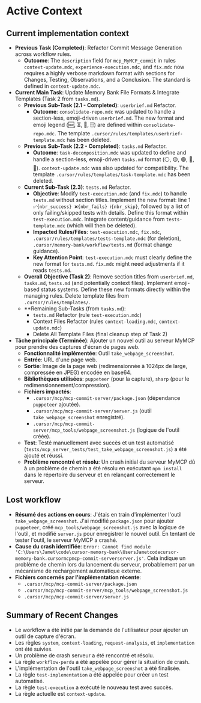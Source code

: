 # Active Context

## Current implementation context
- **Previous Task (Completed)**: Refactor Commit Message Generation across workflow rules.
    - **Outcome**: The `description` field for `mcp_MyMCP_commit` in rules `context-update.mdc`, `experience-execution.mdc`, and `fix.mdc` now requires a highly verbose markdown format with sections for Changes, Testing, Observations, and a Conclusion. The standard is defined in `context-update.mdc`.
- **Current Main Task**: Update Memory Bank File Formats & Integrate Templates (Task 2 from `tasks.md`).
    - **Previous Sub-Task (2.1 - Completed)**: `userbrief.md` Refactor.
        -   **Outcome**: `consolidate-repo.mdc` was updated to handle a section-less, emoji-driven `userbrief.md`. The new format and emoji legend (🆕, ⏳, 📌, 🗄️) are defined within `consolidate-repo.mdc`. The template `.cursor/rules/templates/userbrief-template.mdc` has been deleted.
    - **Previous Sub-Task (2.2 - Completed)**: `tasks.md` Refactor.
        -   **Outcome**: `task-decomposition.mdc` was updated to define and handle a section-less, emoji-driven `tasks.md` format (⚪️, 🟡, 🟢, 🔴, 🔵). `context-update.mdc` was also updated for compatibility. The template `.cursor/rules/templates/task-template.mdc` has been deleted.
    - **Current Sub-Task (2.3)**: `tests.md` Refactor.
        -   **Objective**: Modify `test-execution.mdc` (and `fix.mdc`) to handle `tests.md` without section titles. Implement the new format: line 1 `✅{nbr_success} ❌{nbr_fails} ℹ️{nbr_skip}`, followed by a list of only failing/skipped tests with details. Define this format within `test-execution.mdc`. Integrate content/guidance from `tests-template.mdc` (which will then be deleted).
        -   **Impacted Rules/Files**: `test-execution.mdc`, `fix.mdc`, `.cursor/rules/templates/tests-template.mdc` (for deletion), `.cursor/memory-bank/workflow/tests.md` (format change guidance).
        -   **Key Attention Point**: `test-execution.mdc` must clearly define the new format for `tests.md`. `fix.mdc` might need adjustments if it reads `tests.md`.
    - **Overall Objective (Task 2)**: Remove section titles from `userbrief.md`, `tasks.md`, `tests.md` (and potentially context files). Implement emoji-based status systems. Define these new formats directly within the managing rules. Delete template files from `.cursor/rules/templates/`.
    - **Remaining Sub-Tasks (from `tasks.md`):
        *   `tests.md` Refactor (rule `test-execution.mdc`)
        *   Context Files Refactor (rules `context-loading.mdc`, `context-update.mdc`)
        *   Delete All Template Files (final cleanup step of Task 2)
- **Tâche principale (Terminée)**: Ajouter un nouvel outil au serveur MyMCP pour prendre des captures d'écran de pages web.
    - **Fonctionnalité implémentée**: Outil `take_webpage_screenshot`.
    - **Entrée**: URL d'une page web.
    - **Sortie**: Image de la page web (redimensionnée à 1024px de large, compressée en JPEG) encodée en base64.
    - **Bibliothèques utilisées**: `puppeteer` (pour la capture), `sharp` (pour le redimensionnement/compression).
    - **Fichiers impactés**:
        - `.cursor/mcp/mcp-commit-server/package.json` (dépendance `puppeteer` ajoutée).
        - `.cursor/mcp/mcp-commit-server/server.js` (outil `take_webpage_screenshot` enregistré).
        - `.cursor/mcp/mcp-commit-server/mcp_tools/webpage_screenshot.js` (logique de l'outil créée).
    - **Test**: Testé manuellement avec succès et un test automatisé (`tests/mcp_server_tests/test_take_webpage_screenshot.js`) a été ajouté et réussi.
    - **Problème rencontré et résolu**: Un crash initial du serveur MyMCP dû à un problème de chemin a été résolu en exécutant `npm install` dans le répertoire du serveur et en relançant correctement le serveur.

## Lost workflow
- **Résumé des actions en cours**: J'étais en train d'implémenter l'outil `take_webpage_screenshot`. J'ai modifié `package.json` pour ajouter `puppeteer`, créé `mcp_tools/webpage_screenshot.js` avec la logique de l'outil, et modifié `server.js` pour enregistrer le nouvel outil. En tentant de tester l'outil, le serveur MyMCP a crashé.
- **Cause du crash identifiée**: `Error: Cannot find module 'C:\Users\Jamet\code\cursor-memory-bank\UsersJametcodecursor-memory-bank.cursormcpmcp-commit-serverserver.js'`. Cela indique un problème de chemin lors du lancement du serveur, probablement par un mécanisme de rechargement automatique externe.
- **Fichiers concernés par l'implémentation récente**: 
    - `.cursor/mcp/mcp-commit-server/package.json`
    - `.cursor/mcp/mcp-commit-server/mcp_tools/webpage_screenshot.js`
    - `.cursor/mcp/mcp-commit-server/server.js`

## Summary of Recent Changes
- Le workflow a été initié par la demande de l'utilisateur pour ajouter un outil de capture d'écran.
- Les règles `system`, `context-loading`, `request-analysis`, et `implementation` ont été suivies.
- Un problème de crash serveur a été rencontré et résolu.
- La règle `workflow-perdu` a été appelée pour gérer la situation de crash.
- L'implémentation de l'outil `take_webpage_screenshot` a été finalisée.
- La règle `test-implementation` a été appelée pour créer un test automatisé.
- La règle `test-execution` a exécuté le nouveau test avec succès.
- La règle actuelle est `context-update`.